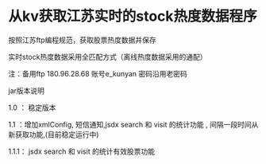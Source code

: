 # 从kv获取江苏实时的stock热度数据程序
 按照江苏ftp编程规范，获取股票热度数据并保存

 实时stock热度数据采用全匹配方式（离线热度数据采用的通配）

 注：备用ftp 180.96.28.68 账号e_kunyan 密码沿用老密码


jar版本说明

 1.0 ： 稳定版本

 1.1 ：增加xmlConfig, 短信通知,jsdx search 和 visit 的统计功能 , 间隔一段时间从新获取功能,(目前稳定运行中)

 1.1.1： jsdx search 和 visit 的统计有效股票功能
 

